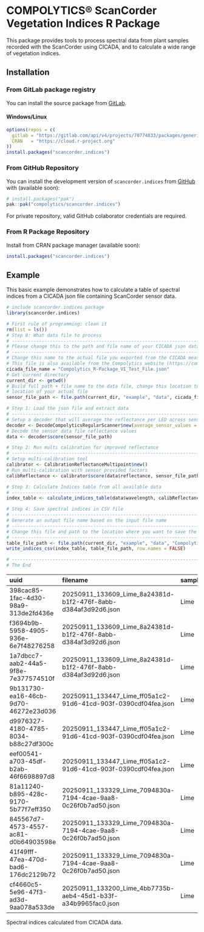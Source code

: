 <!-- README.md is generated from README.Rmd. Please edit that file -->

# COMPOLYTICS® ScanCorder Vegetation Indices R Package

<!-- badges: start -->
<!-- badges: end -->

This package provides tools to process spectral data from plant samples
recorded with the ScanCorder using CICADA, and to calculate a wide range
of vegetation indices.

## Installation

### From GitLab package registry

You can install the source package from
[GitLab](https://gitlab.com/compolytics-public/scancorder.indices/-/packages/).

#### Windows/Linux

``` r
options(repos = c(
  gitlab = "https://gitlab.com/api/v4/projects/70774833/packages/generic/scancorder.indices/1.2.1/",
  CRAN   = "https://cloud.r-project.org"
))
install.packages("scancorder.indices")
```

### From GitHub Repository

You can install the development version of `scancorder.indices` from
[GitHub](https://github.com/) with (available soon):

``` r
# install.packages("pak")
pak::pak("compolytics/scancorder.indices")
```

For private repository, valid GitHub colaborator credentials are
required.

### From R Package Repository

Install from CRAN package manager (available soon):

``` r
install.packages("scancorder.indices")
```

## Example

This basic example demonstrates how to calculate a table of spectral
indices from a CICADA json file containing ScanCorder sensor data.

``` r
# include scancorder.indices package
library(scancorder.indices)

# First rule of programming: clean it
rm(list = ls())
# Step 0: What data file to process
# ------------------------------------------------------------------------------
# Please change this to the path and file name of your CICADA json data file.
# ------------------------------------------------------------------------------
# Change this name to the actual file you exported from the CICADA measurement app
# This file is also available from the Compolytics website (https://compolytics.com/vi-ppda)
cicada_file_name = "Compolytics_R-Package_VI_Test_File.json"
# Get current directory
current_dir <- getwd()
# Build full path + file name to the data file, change this location to the
# location of your actual file
sensor_file_path <- file.path(current_dir, "example", "data", cicada_file_name)

# Step 1: Load the json file and extract data
# ------------------------------------------------------------------------------
# Setup a decoder that will average the reflectance per LED across sensor channels
decoder <- DecodeCompolyticsRegularScanner$new(average_sensor_values = TRUE)
# Decode the sensor data file reflectance values
data <- decoder$score(sensor_file_path)

# Step 2: Run multi calibration for improved reflectance
# ------------------------------------------------------------------------------
# Setup multi-calibration tool
calibrator <- CalibrationReflectanceMultipoint$new()
# Run multi-calibration with sensor provided factors
calibReflectance <- calibrator$score(data$reflectance, sensor_file_path)

# Step 3: Calculate Indices table from all available data
# ------------------------------------------------------------------------------
index_table <- calculate_indices_table(data$wavelength, calibReflectance, data$fwhm, data$meta_table)

# Step 4: Save spectral indices in CSV file
# ------------------------------------------------------------------------------
# Generate an output file name based on the input file name
# ------------------------------------------------------------------------------
# Change this file and path to the location where you want to save the indices table
# ------------------------------------------------------------------------------
table_file_path <- file.path(current_dir, "example", "data", "Compolytics_R-Package_VI_Test_File_Indices.csv")
write_indices_csv(index_table, table_file_path, row.names = FALSE)

# ------------------------------------------------------------------------------
# The End
```

| uuid | filename | sample_id | sample | ARI1 | ARI2 | BGI1 | BGI2 | BRI1 | BRI2 | CAR | CARgreen | CARrededge | CCI | CI | CRI1 | CRI2 | Ctr2 | Ctr3 | Ctr4 | Datt2 | Datt3 | Datt4 | Datt5 | Datt6 | DI | DRIpri | DVI | DWSI4 | EG | EVI | EVI2 | FR | FR2 | GCC | GCIa | GCIb | GI | GLI | GM1 | GM2 | GNDVI | GR | GRVI | HUE | KN | LCI | Lic1 | Lic2 | Lic3 | MCARI.OSAVI750 | MCARI1 | MCARI2 | MCARI705 | MCARI710 | MGRVI | mNDI | MSAVI | MSAVI1 | mSRI1 | mSRI2 | MSRNir.Red | MTCI | MTVI.MSAVI | MTVI | MTVI2 | NBNDVI | NDI | NDRE | NDVI | NDVI1 | NDVI2 | NDVI3 | NDVI4 | NDVIg | NGRDI | NVI1 | OSAVI | PAGOLA | PMI | PRI | PRI570 | PRIm2 | PRIm3 | PRIm4 | PSND1 | PSND2 | PSNDa1 | PSNDc1 | PSRI | PSSRa | PSSRa1 | PSSRb | PSSRc1 | PSSRc2 | R.M | RARS | RDVI | reNDVI | RGBVI | RGI | RGR | RVI | RVI1 | RVI2 | SAVI | SBRI | SIPI1 | SIPI2 | SR.520.670. | SR.520.760. | SR.542.750. | SR.550.670. | SR.550.760. | SR.550.800. | SR.556.750. | SR.560.658. | SR.570.670. | SR.605.670. | SR.672.550.708. | SR.672.708. | SR.674.553. | SR.675.555. | SR.675.700. | SR.675.705. | SR.678.750. | SR.683.510. | SR.685.735. | SR.694.840. | SR.695.800. | SR.700. | SR.706.750. | SR.750.705. | SR.752.690. | SR.760.695. | SR.774.677. | SR.800.550. | SR.800.600. | SR.801.550. | SR.810.560. | SR.833.658. | SR.860.550. | SR.860.708. | TGI1 | TGI2 | TVI | TVI1 | VARI | VARIgreen | VIopt1 | VIopt2 | Vog1 | WDRVIa | WDRVIb | WDRVIc | YUZHU |
|:-|:-|:-|-:|-:|-:|-:|-:|-:|-:|-:|-:|-:|-:|-:|-:|-:|-:|-:|-:|-:|-:|-:|-:|-:|-:|-:|-:|-:|-:|-:|-:|-:|-:|-:|-:|-:|-:|-:|-:|-:|-:|-:|-:|-:|-:|-:|-:|-:|-:|-:|-:|-:|-:|-:|-:|-:|-:|-:|-:|-:|-:|-:|-:|-:|-:|-:|-:|-:|-:|-:|-:|-:|-:|-:|-:|-:|-:|-:|-:|-:|-:|-:|-:|-:|-:|-:|-:|-:|-:|-:|-:|-:|-:|-:|-:|-:|-:|-:|-:|-:|-:|-:|-:|-:|-:|-:|-:|-:|-:|-:|-:|-:|-:|-:|-:|-:|-:|-:|-:|-:|-:|-:|-:|-:|-:|-:|-:|-:|-:|-:|-:|-:|-:|-:|-:|-:|-:|-:|-:|-:|-:|-:|-:|-:|-:|-:|-:|-:|-:|-:|-:|-:|-:|-:|-:|
| 398cac85-1fac-4d30-98a9-313de2fd436e | 20250911_133609_Lime_8a24381d-b1f2-476f-8abb-d384af3d92d6.json | Lime | 1 | 1.455141 | 0.7046968 | 0.5227698 | 0.7125362 | 0.5470802 | 0.7456713 | 1.1386722 | -0.5088607 | 0.1711054 | 0.0648403 | 3.392523 | -1.0889722 | 0.3661691 | 0.2858437 | 0.2393271 | 0.2858437 | 3.571881 | 3.392523 | 7.153998 | 0.9555634 | 31.93912 | 0.3724466 | -0.0178838 | 0.3774161 | 1.0465030 | 0.0754871 | 0.2985987 | 0.4777407 | 0.8000604 | 0.2358305 | 0.3716633 | 2.746580 | 2.571881 | 1.0465030 | 0.0885331 | 4.051907 | 3.392523 | 0.6247902 | 0.9533712 | 3.746580 | 52.79351 | 0.2408669 | 0.9278671 | 1.3410735 | 0.7456713 | 0.1758521 | 1.717352 | 0.4711135 | 0.3885645 | 0.8525719 | 0.8525719 | -0.0477147 | 0.7478132 | 0.4671847 | 0.4597341 | 1.751204 | 1.220818 | 1.202828 | 11.966228 | 1.0084096 | 0.4711135 | 0.3885645 | 0.6340022 | 0.6384491 | 0.5625433 | 0.6137790 | 0.5553990 | 0.6247902 | 0.6137790 | 0.5676287 | 0.6041099 | -0.0238709 | 8.613022 | 0.5230097 | 0.0678543 | 0.1984109 | 0.0648403 | -0.0648403 | -0.0648403 | 0.0238709 | -0.3999465 | 0.6247902 | 0.7112512 | 0.6384491 | 0.6837402 | 0.0350912 | 4.531725 | 4.531725 | 4.330351 | 5.323914 | 5.926436 | 2.392523 | 5.137077 | 0.4461761 | 0.5446808 | 0.1953979 | 0.9555634 | 0.9533712 | 3.625654 | 3.625654 | 0.8512018 | 0.4706039 | 0.0019449 | 1.153645 | 1.0720126 | 0.9533712 | 0.2725151 | 0.2467974 | 0.8372657 | 0.2393271 | 0.2309282 | 0.2467974 | 0.8372657 | 0.8372657 | 0.8372657 | 7.153998 | 0.8000604 | 0.9555634 | 0.9555634 | 0.8000604 | 0.8000604 | 0.2358305 | 0.8391909 | 0.8000604 | 0.2799645 | 0.2758123 | 7.486680 | 0.2947659 | 3.392523 | 4.240333 | 3.498416 | 4.372689 | 4.330351 | 4.330351 | 4.330351 | 4.330351 | 3.571881 | 4.266126 | 3.571881 | 2.6414028 | 0.0266415 | 18.30477 | 1.030797 | 0.0389049 | -0.0343670 | 3.498416 | 125.2310 | 3.392523 | -0.6969371 | -0.4736351 | -0.1666051 | 0.3716633 |
| f3694b9b-5958-4905-936e-6e7f48276258 | 20250911_133609_Lime_8a24381d-b1f2-476f-8abb-d384af3d92d6.json | Lime | 2 | 1.767805 | 0.8193834 | 0.4136873 | 0.7252288 | 0.4637544 | 0.8130007 | 0.9845969 | 0.0626436 | 0.8404416 | -0.0077613 | 3.161953 | 0.1423784 | 1.9101835 | 0.3099332 | 0.2497316 | 0.3099332 | 3.323159 | 3.161953 | 6.541594 | 0.8920396 | 30.24442 | 0.3536265 | 0.0022834 | 0.3654888 | 1.1210264 | 0.0820494 | 0.2760518 | 0.4448294 | 0.7187692 | 0.2273181 | 0.3049354 | 3.188778 | 2.323159 | 1.1210264 | 0.0007368 | 3.924191 | 3.161953 | 0.6167401 | 0.7933481 | 4.188778 | 355.64590 | 0.1059840 | 0.8920166 | 1.2300112 | 0.8130007 | 0.1848098 | 1.550884 | 0.4297596 | 0.3558697 | 0.7289979 | 0.7289979 | -0.2274448 | 0.7222802 | 0.4399953 | 0.4288295 | 1.626899 | 1.143811 | 1.117322 | 7.687471 | 0.9767368 | 0.4297596 | 0.3558697 | 0.6443434 | 0.6508946 | 0.5373753 | 0.6003437 | 0.5267954 | 0.6167401 | 0.6003437 | 0.5453521 | 0.5938419 | -0.1152325 | 8.888048 | 0.4994045 | 0.0178358 | 0.1286029 | -0.0077613 | 0.0077613 | 0.0077613 | 0.1152325 | -0.3799723 | 0.6167401 | 0.6157467 | 0.6508946 | 0.7202355 | 0.0524939 | 4.728929 | 4.728929 | 4.218392 | 6.148869 | 4.204901 | 2.161953 | 5.836801 | 0.4223812 | 0.5194564 | -0.1244610 | 0.8920396 | 0.7933481 | 3.399008 | 3.399008 | 0.7690729 | 0.4461523 | 0.0759435 | 1.173255 | 1.0501483 | 0.7933481 | 0.2458849 | 0.2548296 | 0.8057593 | 0.2497316 | 0.2370572 | 0.2548296 | 0.8057593 | 0.8057593 | 0.8057593 | 6.541594 | 0.7187692 | 0.8920396 | 0.8920396 | 0.7187692 | 0.7187692 | 0.2273181 | 0.9059948 | 0.7187692 | 0.3009185 | 0.2942035 | 7.333300 | 0.3162602 | 3.161953 | 4.399122 | 3.226502 | 4.488926 | 4.218392 | 4.218392 | 4.218392 | 4.218392 | 3.323159 | 4.124257 | 3.323159 | 0.7236136 | 0.0063939 | 16.62929 | 1.018516 | 0.0895197 | -0.1709296 | 3.226502 | 117.1398 | 3.161953 | -0.7150336 | -0.5011455 | -0.2014669 | 0.3049354 |
| 1a7dbcc7-aab2-44a5-9f8e-7e377574510f | 20250911_133609_Lime_8a24381d-b1f2-476f-8abb-d384af3d92d6.json | Lime | 3 | 1.727309 | 0.8178471 | 0.5347179 | 0.7200641 | 0.5925920 | 0.7979987 | 1.0727217 | -0.2817352 | 0.5039606 | 0.0350851 | 3.282283 | -0.6193795 | 1.1079299 | 0.2967185 | 0.2406221 | 0.2967185 | 3.508185 | 3.282283 | 6.685595 | 0.9023374 | 32.05255 | 0.3640293 | -0.0100011 | 0.3747186 | 1.1082329 | 0.0700056 | 0.2944311 | 0.4708479 | 0.7317453 | 0.2229379 | 0.3453855 | 3.032779 | 2.508185 | 1.1082329 | 0.0469055 | 4.047483 | 3.282283 | 0.6244806 | 0.8699174 | 4.032779 | 37.77835 | 0.2130270 | 0.9033818 | 1.2531349 | 0.7979987 | 0.1779042 | 1.635903 | 0.4476531 | 0.3700411 | 0.7920930 | 0.7920930 | -0.1384618 | 0.7328117 | 0.4532515 | 0.4532622 | 1.703578 | 1.181270 | 1.181296 | 8.507896 | 0.9876485 | 0.4476531 | 0.3700411 | 0.6548314 | 0.6548253 | 0.5563624 | 0.6120944 | 0.5423548 | 0.6244806 | 0.6120944 | 0.5563550 | 0.6037629 | -0.0695660 | 9.091252 | 0.5109977 | 0.0530362 | 0.1700525 | 0.0350851 | -0.0350851 | -0.0350851 | 0.0695660 | -0.3950123 | 0.6244806 | 0.6878580 | 0.6548253 | 0.6988497 | 0.0334745 | 4.794167 | 4.794167 | 4.325956 | 5.641203 | 5.407340 | 2.282283 | 5.419436 | 0.4339739 | 0.5329594 | 0.0768313 | 0.9023374 | 0.8699174 | 3.508109 | 3.508109 | 0.8498483 | 0.4580906 | 0.0323986 | 1.165889 | 1.0532400 | 0.8699174 | 0.2581206 | 0.2470671 | 0.8109442 | 0.2406221 | 0.2311628 | 0.2470671 | 0.8109442 | 0.8109442 | 0.8109442 | 6.685595 | 0.7317453 | 0.9023374 | 0.9023374 | 0.7317453 | 0.7317453 | 0.2229379 | 0.8411664 | 0.7317453 | 0.2850477 | 0.2850539 | 7.409196 | 0.3046660 | 3.282283 | 4.485554 | 3.370198 | 4.605698 | 4.325956 | 4.325956 | 4.325956 | 4.325956 | 3.508185 | 4.326049 | 3.508185 | 1.7014323 | 0.0166980 | 17.46137 | 1.027795 | 0.0860094 | -0.1011540 | 3.370198 | 121.4971 | 3.282283 | -0.7015351 | -0.4805839 | -0.1753389 | 0.3453855 |
| 9b131730-ea16-46cb-9d70-46272e23d036 | 20250911_133447_Lime_ff05a1c2-91d6-41cd-903f-0390cdf04fea.json | Lime | 4 | 1.699768 | 0.8415079 | 0.5223610 | 0.7641411 | 0.5801405 | 0.8486643 | 1.1222013 | -0.4782250 | 0.3343609 | 0.0575823 | 3.443152 | -1.0003516 | 0.6994164 | 0.2794030 | 0.2277051 | 0.2794030 | 3.625853 | 3.443152 | 6.741040 | 0.9004044 | 33.30871 | 0.3862162 | -0.0155357 | 0.3970578 | 1.1106120 | 0.0763018 | 0.3013626 | 0.4858181 | 0.7338027 | 0.2131195 | 0.3556875 | 2.964586 | 2.625853 | 1.1106120 | 0.0597846 | 4.224881 | 3.443152 | 0.6395068 | 0.9145604 | 3.964586 | 45.06793 | 0.2072287 | 0.9079555 | 1.1783223 | 0.8486643 | 0.1808669 | 1.755315 | 0.4820076 | 0.3957711 | 0.8818724 | 0.8818724 | -0.0890750 | 0.7640466 | 0.4781917 | 0.4672121 | 1.738035 | 1.247536 | 1.220884 | 9.177972 | 1.0079799 | 0.4820076 | 0.3957711 | 0.6633667 | 0.6694768 | 0.5676473 | 0.6290557 | 0.5632291 | 0.6395068 | 0.6290557 | 0.5750510 | 0.6172162 | -0.0446262 | 9.569618 | 0.5317261 | 0.0555280 | 0.1911529 | 0.0575823 | -0.0575823 | -0.0575823 | 0.0446262 | -0.4028496 | 0.6395068 | 0.6989838 | 0.6694768 | 0.7115009 | 0.0316645 | 5.051013 | 5.051013 | 4.547955 | 5.932431 | 5.644161 | 2.443152 | 5.728539 | 0.4559406 | 0.5498691 | 0.1203757 | 0.9004044 | 0.9145604 | 3.706447 | 3.706447 | 0.8514238 | 0.4804465 | 0.0092029 | 1.139389 | 1.0373575 | 0.9145604 | 0.2555309 | 0.2366930 | 0.8149700 | 0.2277051 | 0.2198791 | 0.2366930 | 0.8149700 | 0.8149700 | 0.8149700 | 6.741040 | 0.7338027 | 0.9004044 | 0.9004044 | 0.7338027 | 0.7338027 | 0.2131195 | 0.8023556 | 0.7338027 | 0.2757972 | 0.2698002 | 7.486680 | 0.2904316 | 3.443152 | 4.692204 | 3.579060 | 4.877414 | 4.547955 | 4.547955 | 4.547955 | 4.547955 | 3.625853 | 4.449063 | 3.625853 | 1.9391930 | 0.0193252 | 18.59141 | 1.033270 | 0.0878439 | -0.0661395 | 3.579060 | 127.5100 | 3.443152 | -0.6930605 | -0.4677980 | -0.1593056 | 0.3556875 |
| d9976327-4180-4785-8034-b88c27df300c | 20250911_133447_Lime_ff05a1c2-91d6-41cd-903f-0390cdf04fea.json | Lime | 5 | 1.875598 | 0.9083156 | 0.4679776 | 0.7148075 | 0.5143931 | 0.7857045 | 1.1019081 | -0.3970604 | 0.4809324 | 0.0484836 | 3.299921 | -0.8482137 | 1.0273840 | 0.2927979 | 0.2329201 | 0.2927979 | 3.438097 | 3.299921 | 6.637594 | 0.9097664 | 31.53261 | 0.3752476 | -0.0137220 | 0.3850860 | 1.0991832 | 0.0682817 | 0.2902671 | 0.4640802 | 0.7237172 | 0.2193135 | 0.3508818 | 2.922236 | 2.438097 | 1.0991832 | 0.0555438 | 4.148246 | 3.299921 | 0.6324607 | 0.8765655 | 3.922236 | 40.42726 | 0.2333397 | 0.8982151 | 1.2727432 | 0.7857045 | 0.1723156 | 1.667486 | 0.4562676 | 0.3743907 | 0.8136967 | 0.8136967 | -0.1309869 | 0.7272097 | 0.4604749 | 0.4468754 | 1.741199 | 1.189808 | 1.157318 | 8.324517 | 0.9908633 | 0.4562676 | 0.3743907 | 0.6522107 | 0.6599869 | 0.5493564 | 0.6221651 | 0.5470322 | 0.6324607 | 0.6221651 | 0.5588182 | 0.6115182 | -0.0657768 | 9.278825 | 0.5154876 | 0.0597596 | 0.1855463 | 0.0484836 | -0.0484836 | -0.0484836 | 0.0657768 | -0.4045816 | 0.6324607 | 0.7007801 | 0.6599869 | 0.7068512 | 0.0354199 | 4.882126 | 4.882126 | 4.441594 | 5.822475 | 5.684047 | 2.299921 | 5.628100 | 0.4404903 | 0.5348751 | 0.1055799 | 0.9097664 | 0.8765655 | 3.533279 | 3.533279 | 0.8384967 | 0.4644670 | 0.0200477 | 1.170282 | 1.0552006 | 0.8765655 | 0.2566565 | 0.2410658 | 0.7954978 | 0.2329201 | 0.2251444 | 0.2410658 | 0.7954978 | 0.7954978 | 0.7954978 | 6.637594 | 0.7237172 | 0.9097664 | 0.9097664 | 0.7237172 | 0.7237172 | 0.2193135 | 0.8256282 | 0.7237172 | 0.2908586 | 0.2830232 | 7.295932 | 0.3030376 | 3.299921 | 4.559682 | 3.415325 | 4.719143 | 4.441594 | 4.441594 | 4.441594 | 4.441594 | 3.438097 | 4.321944 | 3.438097 | 1.9402668 | 0.0191480 | 17.79281 | 1.024381 | 0.0786740 | -0.0943733 | 3.415325 | 122.8273 | 3.299921 | -0.7066232 | -0.4883060 | -0.1851013 | 0.3508818 |
| eef00541-a703-45df-b2ab-46f6698897d8 | 20250911_133447_Lime_ff05a1c2-91d6-41cd-903f-0390cdf04fea.json | Lime | 6 | 1.351382 | 0.6757587 | 0.6978782 | 1.0168552 | 0.7293760 | 1.0627496 | 1.1668344 | -0.6034698 | 0.0246537 | 0.0769945 | 3.508938 | -1.2983410 | 0.0530414 | 0.2783558 | 0.2369304 | 0.2783558 | 3.923951 | 3.508938 | 7.395391 | 0.9568154 | 35.63165 | 0.3899245 | -0.0199211 | 0.3946803 | 1.0451337 | 0.1011511 | 0.3027546 | 0.5201603 | 0.8144206 | 0.2320989 | 0.3570275 | 2.950879 | 2.923951 | 1.0451337 | 0.0313724 | 4.122447 | 3.508938 | 0.6390368 | 0.9931843 | 3.950879 | 58.06527 | 0.1181741 | 0.9403192 | 0.9409554 | 1.0627496 | 0.2466630 | 1.772238 | 0.5037278 | 0.4153143 | 0.8977063 | 0.8977063 | -0.0068389 | 0.9031820 | 0.4913655 | 0.4989381 | 1.416981 | 1.298914 | 1.317690 | 13.519490 | 1.0251591 | 0.5037278 | 0.4153143 | 0.6562445 | 0.6519118 | 0.5938221 | 0.6169058 | 0.5645097 | 0.6390368 | 0.6169058 | 0.5888980 | 0.6095616 | -0.0034195 | 8.719650 | 0.5446680 | 0.0376063 | 0.2063745 | 0.0769945 | -0.0769945 | -0.0769945 | 0.0034195 | -0.4014980 | 0.6390368 | 0.6610668 | 0.6519118 | 0.6748146 | 0.0182362 | 4.745671 | 4.745671 | 4.540731 | 5.150337 | 4.900867 | 2.508938 | 4.787282 | 0.4672118 | 0.5564366 | 0.1114252 | 0.9568154 | 0.9931843 | 3.864972 | 3.864972 | 0.9214292 | 0.4922882 | -0.0123046 | 1.046938 | 0.9832474 | 0.9931843 | 0.2764586 | 0.2425744 | 0.8511784 | 0.2369304 | 0.2202289 | 0.2425744 | 0.8511784 | 0.8511784 | 0.8511784 | 7.395391 | 0.8144206 | 0.9568154 | 0.9568154 | 0.8144206 | 0.8144206 | 0.2320989 | 0.8200096 | 0.8144206 | 0.2548452 | 0.2587341 | 7.729172 | 0.2849865 | 3.508938 | 4.308509 | 3.592525 | 4.411142 | 4.540731 | 4.540731 | 4.540731 | 4.540731 | 3.923951 | 4.610022 | 3.923951 | 0.9601278 | 0.0097312 | 18.70620 | 1.045859 | 0.0401651 | -0.0060441 | 3.592525 | 127.8855 | 3.508938 | -0.6719646 | -0.4363739 | -0.1205799 | 0.3570275 |
| 81a11240-b895-428c-9170-5b77f7eff350 | 20250911_133329_Lime_7094830a-7194-4cae-9aa8-0c26f0b7ad50.json | Lime | 7 | 1.716445 | 0.8169823 | 0.5211501 | 0.7607257 | 0.4854687 | 0.7086414 | 1.1929050 | -0.6885051 | 0.1021937 | 0.0879678 | 3.403994 | -1.4946034 | 0.2218416 | 0.2884381 | 0.2348715 | 0.2884381 | 3.509158 | 3.403994 | 8.079188 | 1.0734989 | 32.43332 | 0.3677774 | -0.0245570 | 0.3598251 | 0.9315334 | 0.0918055 | 0.2893260 | 0.4669003 | 0.8741365 | 0.2567973 | 0.3609781 | 2.612596 | 2.509158 | 0.9315334 | 0.0907549 | 4.180335 | 3.403994 | 0.6295730 | 0.9713674 | 3.612596 | 53.87399 | 0.1630855 | 0.9522344 | 1.4111510 | 0.7086414 | 0.1819772 | 1.715558 | 0.4555714 | 0.3773987 | 0.8530540 | 0.8530540 | -0.0290423 | 0.7595329 | 0.4599100 | 0.4496631 | 1.719439 | 1.206290 | 1.181627 | 19.100017 | 0.9905663 | 0.4555714 | 0.3773987 | 0.6011509 | 0.6076876 | 0.5564582 | 0.6196017 | 0.5522670 | 0.6295730 | 0.6196017 | 0.5635277 | 0.6139246 | -0.0145242 | 7.860262 | 0.5176561 | 0.0492675 | 0.2208399 | 0.0879678 | -0.0879678 | -0.0879678 | 0.0145242 | -0.4153709 | 0.6295730 | 0.6654557 | 0.6076876 | 0.6732166 | 0.0512707 | 4.097978 | 4.097978 | 4.399175 | 5.120261 | 4.978282 | 2.403994 | 4.955535 | 0.4397126 | 0.5458668 | 0.1346811 | 1.0734989 | 0.9713674 | 3.582192 | 3.582192 | 0.8003455 | 0.4641332 | -0.0215317 | 1.147375 | 1.0940480 | 0.9713674 | 0.2801794 | 0.2392153 | 0.8142874 | 0.2348715 | 0.2273154 | 0.2392153 | 0.8142874 | 0.8142874 | 0.8142874 | 8.079188 | 0.8741365 | 1.0734989 | 1.0734989 | 0.8741365 | 0.8741365 | 0.2567973 | 0.8999031 | 0.8741365 | 0.2849686 | 0.2791587 | 7.526033 | 0.2937725 | 3.403994 | 3.894122 | 3.466948 | 3.966140 | 4.399175 | 4.399175 | 4.399175 | 4.399175 | 3.509158 | 4.309484 | 3.509158 | 2.6724499 | 0.0270399 | 18.17839 | 1.027842 | -0.0605263 | -0.0211792 | 3.466948 | 124.3275 | 3.403994 | -0.7014646 | -0.4804772 | -0.1752044 | 0.3609781 |
| 845567d7-4573-4557-ac81-d0b64903598e | 20250911_133329_Lime_7094830a-7194-4cae-9aa8-0c26f0b7ad50.json | Lime | 8 | 2.276122 | 1.1041719 | 0.4843794 | 0.7348054 | 0.4394557 | 0.6666561 | 1.1304546 | -0.5150876 | 0.5503960 | 0.0612332 | 3.301597 | -1.1003474 | 1.1757745 | 0.2942899 | 0.2240397 | 0.2942899 | 3.384622 | 3.301597 | 8.000993 | 1.1022256 | 32.27260 | 0.3802350 | -0.0173889 | 0.3695140 | 0.9072553 | 0.0647392 | 0.2860760 | 0.4570496 | 0.8391126 | 0.2541536 | 0.3484310 | 2.932850 | 2.384622 | 0.9072553 | 0.0493221 | 4.336849 | 3.301597 | 0.6444802 | 0.8606030 | 3.932850 | 38.59080 | 0.2427492 | 0.9367956 | 1.5000238 | 0.6666561 | 0.1694330 | 1.669193 | 0.4488833 | 0.3678349 | 0.8157564 | 0.8157564 | -0.1490043 | 0.7231363 | 0.4599979 | 0.4402846 | 1.758495 | 1.185781 | 1.138816 | 14.305634 | 0.9758377 | 0.4488833 | 0.3678349 | 0.6026680 | 0.6151307 | 0.5438604 | 0.6339339 | 0.5452489 | 0.6444802 | 0.6339339 | 0.5576585 | 0.6252470 | -0.0749203 | 7.984157 | 0.5146766 | 0.0607642 | 0.1989943 | 0.0612332 | -0.0612332 | -0.0612332 | 0.0749203 | -0.4192825 | 0.6444802 | 0.7049745 | 0.6151307 | 0.7176961 | 0.0788619 | 4.196569 | 4.196569 | 4.625566 | 6.084563 | 5.779075 | 2.301597 | 5.871371 | 0.4401166 | 0.5350564 | 0.0972629 | 1.1022256 | 0.8606030 | 3.521394 | 3.521394 | 0.6897075 | 0.4640109 | 0.0076473 | 1.174745 | 1.1042818 | 0.8606030 | 0.2532668 | 0.2305822 | 0.7612893 | 0.2240397 | 0.2161898 | 0.2305822 | 0.7612893 | 0.7612893 | 0.7612893 | 8.000993 | 0.8391126 | 1.1022256 | 1.1022256 | 0.8391126 | 0.8391126 | 0.2541536 | 0.9750287 | 0.8391126 | 0.2954539 | 0.2839785 | 7.258943 | 0.3028838 | 3.301597 | 3.934629 | 3.398010 | 4.049528 | 4.625566 | 4.625566 | 4.625566 | 4.625566 | 3.384622 | 4.445908 | 3.384622 | 1.8175252 | 0.0178221 | 17.70883 | 1.021695 | -0.0761734 | -0.1071293 | 3.398010 | 122.3190 | 3.301597 | -0.7105258 | -0.4942521 | -0.1926595 | 0.3484310 |
| 41f49fff-47ea-470d-bad6-176dc2129b72 | 20250911_133329_Lime_7094830a-7194-4cae-9aa8-0c26f0b7ad50.json | Lime | 9 | 1.268001 | 0.6024811 | 0.4953303 | 0.7129260 | 0.5019172 | 0.7224065 | 1.0517892 | -0.1953673 | 0.3793058 | 0.0252410 | 3.322933 | -0.4310728 | 0.8369281 | 0.2947199 | 0.2520335 | 0.2947199 | 3.541495 | 3.322933 | 7.388429 | 0.9868765 | 31.00466 | 0.3609179 | -0.0070957 | 0.3624169 | 1.0132980 | 0.0749448 | 0.2941452 | 0.4731647 | 0.8439404 | 0.2539745 | 0.3511989 | 2.937395 | 2.541495 | 1.0132980 | 0.0555173 | 3.885730 | 3.322933 | 0.6123821 | 0.8994513 | 3.937395 | 42.17029 | 0.2036326 | 0.9421477 | 1.3842622 | 0.7224065 | 0.1834728 | 1.663579 | 0.4616840 | 0.3821869 | 0.8119627 | 0.8119627 | -0.1055755 | 0.7484648 | 0.4576882 | 0.4554798 | 1.685606 | 1.197900 | 1.192586 | 14.884909 | 1.0087304 | 0.4616840 | 0.3821869 | 0.6151167 | 0.6164936 | 0.5596164 | 0.5974013 | 0.5447357 | 0.6123821 | 0.5974013 | 0.5611379 | 0.5906446 | -0.0529357 | 7.957891 | 0.5154374 | 0.0530726 | 0.1588115 | 0.0252410 | -0.0252410 | -0.0252410 | 0.0529357 | -0.3791050 | 0.6123821 | 0.6863447 | 0.6164936 | 0.6984906 | 0.0639414 | 4.215037 | 4.215037 | 4.159721 | 5.633292 | 5.376426 | 2.322933 | 5.373283 | 0.4378001 | 0.5373512 | 0.1002115 | 0.9868765 | 0.8994513 | 3.557240 | 3.557240 | 0.7482370 | 0.4621195 | 0.0415443 | 1.152638 | 1.0863422 | 0.8994513 | 0.2650862 | 0.2573519 | 0.8551631 | 0.2520335 | 0.2404007 | 0.2573519 | 0.8551631 | 0.8551631 | 0.8551631 | 7.388429 | 0.8439404 | 0.9868765 | 0.9868765 | 0.8439404 | 0.8439404 | 0.2539745 | 0.9382836 | 0.8439404 | 0.2823666 | 0.2811168 | 7.486680 | 0.3009389 | 3.322933 | 3.937403 | 3.393053 | 4.020488 | 4.159721 | 4.159721 | 4.159721 | 4.159721 | 3.541495 | 4.141310 | 3.541495 | 1.8523286 | 0.0183731 | 17.84269 | 1.029377 | 0.0105117 | -0.0779578 | 3.393053 | 122.1730 | 3.322933 | -0.6991274 | -0.4769418 | -0.1707552 | 0.3511989 |
| cf4660c5-5e96-47f3-ad3d-9aa078a533de | 20250911_133200_Lime_4bb7735b-aeb4-45d1-b33f-a34b9965fac0.json | Lime | 10 | 1.509658 | 0.7135385 | 0.5454734 | 0.7429258 | 0.5289901 | 0.7204758 | 1.1469078 | -0.5491374 | 0.1450528 | 0.0684276 | 3.454804 | -1.1942108 | 0.3154468 | 0.2783252 | 0.2332574 | 0.2783252 | 3.586723 | 3.454804 | 8.057001 | 1.0311600 | 33.43970 | 0.3653898 | -0.0185287 | 0.3620476 | 0.9697816 | 0.0822983 | 0.2930140 | 0.4686006 | 0.8641894 | 0.2501414 | 0.3636702 | 2.731526 | 2.586723 | 0.9697816 | 0.0845587 | 4.122309 | 3.454804 | 0.6300816 | 0.9611948 | 3.731526 | 52.68182 | 0.1891700 | 0.9501161 | 1.3879716 | 0.7204758 | 0.1802208 | 1.710960 | 0.4639903 | 0.3877781 | 0.8540066 | 0.8540066 | -0.0395576 | 0.7648439 | 0.4659795 | 0.4514536 | 1.745426 | 1.243134 | 1.207810 | 18.075195 | 0.9957313 | 0.4639903 | 0.3877781 | 0.6116799 | 0.6207408 | 0.5639589 | 0.6217215 | 0.5645471 | 0.6300816 | 0.6217215 | 0.5738388 | 0.6095510 | -0.0197865 | 8.155299 | 0.5256320 | 0.0532240 | 0.1964107 | 0.0684276 | -0.0684276 | -0.0684276 | 0.0197865 | -0.4012188 | 0.6300816 | 0.6882926 | 0.6207408 | 0.6984000 | 0.0603160 | 4.273438 | 4.273438 | 4.406598 | 5.631301 | 5.416273 | 2.454804 | 5.478603 | 0.4447278 | 0.5510464 | 0.1507405 | 1.0311600 | 0.9611948 | 3.693060 | 3.693060 | 0.7588724 | 0.4697293 | -0.0044361 | 1.140128 | 1.0853916 | 0.9611948 | 0.2675247 | 0.2425825 | 0.8380750 | 0.2332574 | 0.2269324 | 0.2425825 | 0.8380750 | 0.8380750 | 0.8380750 | 8.057001 | 0.8641894 | 1.0311600 | 1.0311600 | 0.8641894 | 0.8641894 | 0.2501414 | 0.8990783 | 0.8641894 | 0.2788060 | 0.2707782 | 7.813532 | 0.2894520 | 3.454804 | 3.997739 | 3.592919 | 4.157560 | 4.406598 | 4.406598 | 4.406598 | 4.406598 | 3.586723 | 4.279716 | 3.586723 | 2.4260284 | 0.0244949 | 18.02146 | 1.031484 | -0.0249551 | -0.0289901 | 3.592919 | 127.8965 | 3.454804 | -0.6958693 | -0.4720253 | -0.1645886 | 0.3636702 |

Spectral indices calculated from CICADA data.
